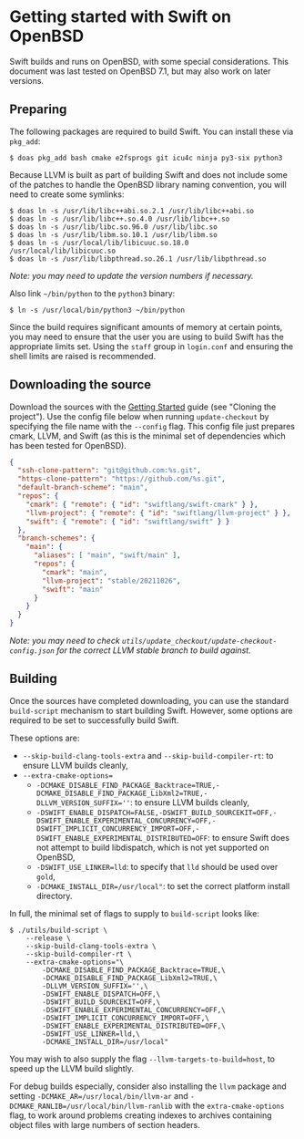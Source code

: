 # Getting started with Swift on OpenBSD

Swift builds and runs on OpenBSD, with some special considerations. This document was last tested on OpenBSD 7.1, but may also work on later versions.

## Preparing

The following packages are required to build Swift. You can install these via `pkg_add`:

```shell
$ doas pkg_add bash cmake e2fsprogs git icu4c ninja py3-six python3
```

Because LLVM is built as part of building Swift and does not include some of the patches to handle the OpenBSD library naming convention, you will need to create some symlinks:

```shell
$ doas ln -s /usr/lib/libc++abi.so.2.1 /usr/lib/libc++abi.so
$ doas ln -s /usr/lib/libc++.so.4.0 /usr/lib/libc++.so
$ doas ln -s /usr/lib/libc.so.96.0 /usr/lib/libc.so
$ doas ln -s /usr/lib/libm.so.10.1 /usr/lib/libm.so
$ doas ln -s /usr/local/lib/libicuuc.so.18.0 /usr/local/lib/libicuuc.so
$ doas ln -s /usr/lib/libpthread.so.26.1 /usr/lib/libpthread.so
```

*Note: you may need to update the version numbers if necessary.*

Also link `~/bin/python` to the `python3` binary:

```shell
$ ln -s /usr/local/bin/python3 ~/bin/python
```

Since the build requires significant amounts of memory at certain points, you may need to ensure that the user you are using to build Swift has the appropriate limits set. Using the `staff` group in `login.conf` and ensuring the shell limits are raised is recommended.

## Downloading the source

Download the sources with the [Getting Started](/docs/HowToGuides/GettingStarted.md) guide (see "Cloning the project"). Use the config file below when running `update-checkout` by specifying the file name with the `--config` flag. This config file just prepares cmark, LLVM, and Swift (as this is the minimal set of dependencies which has been tested for OpenBSD).

```json
{
  "ssh-clone-pattern": "git@github.com:%s.git",
  "https-clone-pattern": "https://github.com/%s.git",
  "default-branch-scheme": "main",
  "repos": {
    "cmark": { "remote": { "id": "swiftlang/swift-cmark" } },
    "llvm-project": { "remote": { "id": "swiftlang/llvm-project" } },
    "swift": { "remote": { "id": "swiftlang/swift" } }
  },
  "branch-schemes": {
    "main": {
      "aliases": [ "main", "swift/main" ],
      "repos": {
        "cmark": "main",
        "llvm-project": "stable/20211026",
        "swift": "main"
      }
    }
  }
}
```

*Note: you may need to check `utils/update_checkout/update-checkout-config.json` for the correct LLVM stable branch to build against.*

## Building

Once the sources have completed downloading, you can use the standard `build-script` mechanism to start building Swift. However, some options are required to be set to successfully build Swift.

These options are:
* `--skip-build-clang-tools-extra` and `--skip-build-compiler-rt`: to ensure LLVM builds cleanly,
* `--extra-cmake-options=`
  * `-DCMAKE_DISABLE_FIND_PACKAGE_Backtrace=TRUE,-DCMAKE_DISABLE_FIND_PACKAGE_LibXml2=TRUE,-DLLVM_VERSION_SUFFIX=''`: to ensure LLVM builds cleanly,
  * `-DSWIFT_ENABLE_DISPATCH=FALSE,-DSWIFT_BUILD_SOURCEKIT=OFF,-DSWIFT_ENABLE_EXPERIMENTAL_CONCURRENCY=OFF,-DSWIFT_IMPLICIT_CONCURRENCY_IMPORT=OFF,-DSWIFT_ENABLE_EXPERIMENTAL_DISTRIBUTED=OFF`: to ensure Swift does not attempt to build libdispatch, which is not yet supported on OpenBSD,
  * `-DSWIFT_USE_LINKER=lld`: to specify that `lld` should be used over `gold`,
  * `-DCMAKE_INSTALL_DIR=/usr/local"`: to set the correct platform install directory.

In full, the minimal set of flags to supply to `build-script` looks like:
```shell
$ ./utils/build-script \
    --release \
    --skip-build-clang-tools-extra \
    --skip-build-compiler-rt \
    --extra-cmake-options="\
        -DCMAKE_DISABLE_FIND_PACKAGE_Backtrace=TRUE,\
        -DCMAKE_DISABLE_FIND_PACKAGE_LibXml2=TRUE,\
        -DLLVM_VERSION_SUFFIX='',\
        -DSWIFT_ENABLE_DISPATCH=OFF,\
        -DSWIFT_BUILD_SOURCEKIT=OFF,\
        -DSWIFT_ENABLE_EXPERIMENTAL_CONCURRENCY=OFF,\
        -DSWIFT_IMPLICIT_CONCURRENCY_IMPORT=OFF,\
        -DSWIFT_ENABLE_EXPERIMENTAL_DISTRIBUTED=OFF,\
        -DSWIFT_USE_LINKER=lld,\
        -DCMAKE_INSTALL_DIR=/usr/local"
```

You may wish to also supply the flag `--llvm-targets-to-build=host`, to speed up the LLVM build slightly.

For debug builds especially, consider also installing the `llvm` package and setting `-DCMAKE_AR=/usr/local/bin/llvm-ar` and `-DCMAKE_RANLIB=/usr/local/bin/llvm-ranlib` with the `extra-cmake-options` flag, to work around problems creating indexes to archives containing object files with large numbers of section headers.
